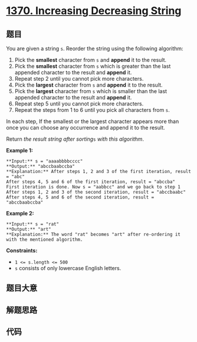 # [1370. Increasing Decreasing String](https://leetcode.com/problems/increasing-decreasing-string)

## 题目

You are given a string `s`. Reorder the string using the following algorithm:

  1. Pick the **smallest** character from `s` and **append** it to the result.
  2. Pick the **smallest** character from `s` which is greater than the last appended character to the result and **append** it.
  3. Repeat step 2 until you cannot pick more characters.
  4. Pick the **largest** character from `s` and **append** it to the result.
  5. Pick the **largest** character from `s` which is smaller than the last appended character to the result and **append** it.
  6. Repeat step 5 until you cannot pick more characters.
  7. Repeat the steps from 1 to 6 until you pick all characters from `s`.

In each step, If the smallest or the largest character appears more than once
you can choose any occurrence and append it to the result.

Return _the result string after sorting_`s` _with this algorithm_.



**Example 1:**

    
    
    **Input:** s = "aaaabbbbcccc"
    **Output:** "abccbaabccba"
    **Explanation:** After steps 1, 2 and 3 of the first iteration, result = "abc"
    After steps 4, 5 and 6 of the first iteration, result = "abccba"
    First iteration is done. Now s = "aabbcc" and we go back to step 1
    After steps 1, 2 and 3 of the second iteration, result = "abccbaabc"
    After steps 4, 5 and 6 of the second iteration, result = "abccbaabccba"
    

**Example 2:**

    
    
    **Input:** s = "rat"
    **Output:** "art"
    **Explanation:** The word "rat" becomes "art" after re-ordering it with the mentioned algorithm.
    



**Constraints:**

  * `1 <= s.length <= 500`
  * `s` consists of only lowercase English letters.


## 题目大意

## 解题思路

## 代码

```javascript

```
